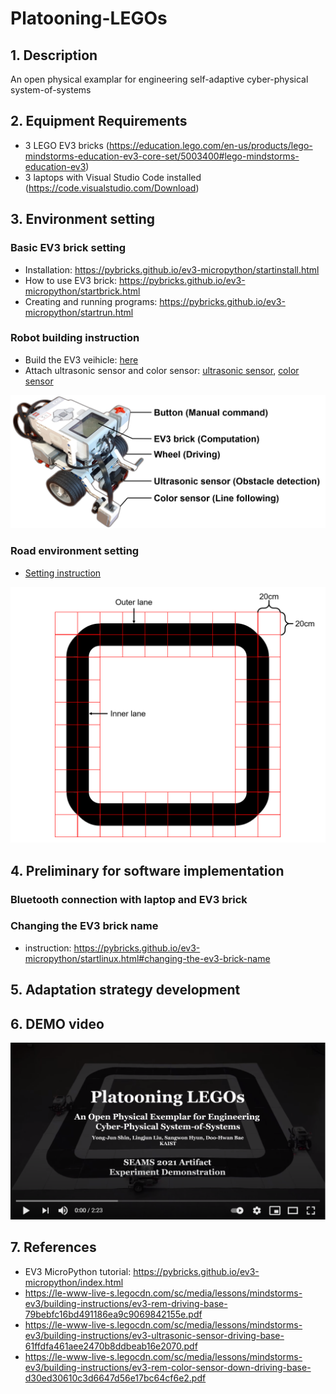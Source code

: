 # Platooning-LEGOs

## 1. Description
An open physical examplar for engineering self-adaptive cyber-physical system-of-systems

## 2. Equipment Requirements
- 3 LEGO EV3 bricks (https://education.lego.com/en-us/products/lego-mindstorms-education-ev3-core-set/5003400#lego-mindstorms-education-ev3)
- 3 laptops with Visual Studio Code installed (https://code.visualstudio.com/Download)

## 3. Environment setting

### Basic EV3 brick setting
- Installation: https://pybricks.github.io/ev3-micropython/startinstall.html
- How to use EV3 brick: https://pybricks.github.io/ev3-micropython/startbrick.html
- Creating and running programs: https://pybricks.github.io/ev3-micropython/startrun.html

### Robot building instruction
- Build the EV3 veihicle: [here](/physical%20implementation/ev3-vehicle.pdf)
- Attach ultrasonic sensor and color sensor: [ultrasonic sensor](/physical%20implementation/ev3-ultrasonic-sensor.pdf), [color sensor](/physical%20implementation/ev3-color-sensor.pdf)

<img src="/image/vehicle.png" width="750">

### Road environment setting
- [Setting instruction](/physical%20implementation/road%20environment.pdf)
<img src="/image/road%20environment.png" width="550">

## 4. Preliminary for software implementation

### Bluetooth connection with laptop and EV3 brick
### Changing the EV3 brick name
- instruction: https://pybricks.github.io/ev3-micropython/startlinux.html#changing-the-ev3-brick-name

## 5. Adaptation strategy development

## 6. DEMO video
[<img src="/image/screenshot-video.PNG" width="600">](https://www.youtube.com/watch?v=w-DutVNBe3M)

## 7. References
- EV3 MicroPython tutorial: https://pybricks.github.io/ev3-micropython/index.html
- https://le-www-live-s.legocdn.com/sc/media/lessons/mindstorms-ev3/building-instructions/ev3-rem-driving-base-79bebfc16bd491186ea9c9069842155e.pdf
- https://le-www-live-s.legocdn.com/sc/media/lessons/mindstorms-ev3/building-instructions/ev3-ultrasonic-sensor-driving-base-61ffdfa461aee2470b8ddbeab16e2070.pdf
- https://le-www-live-s.legocdn.com/sc/media/lessons/mindstorms-ev3/building-instructions/ev3-rem-color-sensor-down-driving-base-d30ed30610c3d6647d56e17bc64cf6e2.pdf
